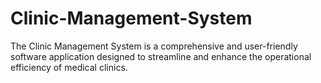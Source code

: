 # Clinic-Management-System
The Clinic Management System is a comprehensive and user-friendly software application designed to streamline and enhance the operational efficiency of medical clinics. 

